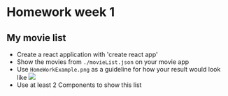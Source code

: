 # Homework week 1

## My movie list

- Create a react application with 'create react app'
- Show the movies from `./movieList.json` on your movie app
- Use `HomeWorkExample.png` as a guideline for how your result would look like
![](https://github.com/HackYourFutureBelgium/React-week1/raw/master/homework%201/HomeWorkExample.png)
- Use at least 2 Components to show this list

